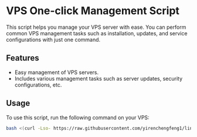 # VPS One-click Management Script

This script helps you manage your VPS server with ease. You can perform common VPS management tasks such as installation, updates, and service configurations with just one command.

## Features
- Easy management of VPS servers.
- Includes various management tasks such as server updates, security configurations, etc.
  
## Usage

To use this script, run the following command on your VPS:

```bash
bash <(curl -Lso- https://raw.githubusercontent.com/yirenchengfeng1/linux/main/manage_vps.sh)
